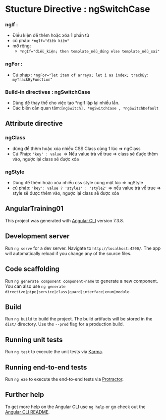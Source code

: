 

# Stucture Directive : ngSwitchCase

### ngIf :
  - Điều kiện để thêm hoặc xóa 1 phần tử
  - cú pháp: `*ngIf="điều kiện"`
  - mở rộng:
    + `*ngIf="điều_kiện; then template_nếu_đúng else template_nếu_sai"`
### ngFor :
  - Cú pháp : `*ngFor="let item of arrays; let i as index; trackBy: myTrackByFunction"`
### Build-in directives : ngSwitchCase
  - Dùng để thay thế cho việc tạo *ngIf lặp lại nhiều lần.
  - Các biến cần quan tâm:` [ngSwitch], *ngSwitchCase , *ngSwitchDefault `
## Attribute directive 
### ngClass
  - dùng để thêm hoặc xóa nhiều CSS Class cùng 1 lúc => ngClass
  - Cú Pháp: `'key' : value `=> Nếu value trả về true => class sẽ được thêm vào, ngược lại class sẽ được xóa

### ngStyle
  - Dùng để thêm hoặc xóa nhiều css style cùng một lúc => ngStyle
  - cú pháp: `'key': value ? 'style1' : 'style2'` => nếu value trả về true => style sẽ được thêm vào, ngược lại class sẽ được xóa
## AngularTraining01

This project was generated with [Angular CLI](https://github.com/angular/angular-cli) version 7.3.8.

## Development server

Run `ng serve` for a dev server. Navigate to `http://localhost:4200/`. The app will automatically reload if you change any of the source files.

## Code scaffolding

Run `ng generate component component-name` to generate a new component. You can also use `ng generate directive|pipe|service|class|guard|interface|enum|module`.

## Build

Run `ng build` to build the project. The build artifacts will be stored in the `dist/` directory. Use the `--prod` flag for a production build.

## Running unit tests

Run `ng test` to execute the unit tests via [Karma](https://karma-runner.github.io).

## Running end-to-end tests

Run `ng e2e` to execute the end-to-end tests via [Protractor](http://www.protractortest.org/).

## Further help

To get more help on the Angular CLI use `ng help` or go check out the [Angular CLI README](https://github.com/angular/angular-cli/blob/master/README.md).
